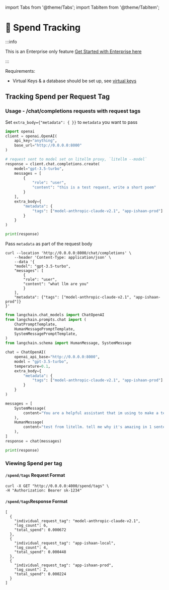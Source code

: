 import Tabs from '@theme/Tabs';
import TabItem from '@theme/TabItem';

# 💸 Spend Tracking

:::info

This is an Enterprise only feature [Get Started with Enterprise here](https://github.com/BerriAI/litellm/tree/main/enterprise)

:::

Requirements: 

- Virtual Keys & a database should be set up, see [virtual keys](https://docs.litellm.ai/docs/proxy/virtual_keys)


## Tracking Spend per Request Tag

### Usage - /chat/completions requests with request tags 


<Tabs>


<TabItem value="openai" label="OpenAI Python v1.0.0+">

Set `extra_body={"metadata": { }}` to `metadata` you want to pass

```python
import openai
client = openai.OpenAI(
    api_key="anything",
    base_url="http://0.0.0.0:8000"
)

# request sent to model set on litellm proxy, `litellm --model`
response = client.chat.completions.create(
    model="gpt-3.5-turbo",
    messages = [
        {
            "role": "user",
            "content": "this is a test request, write a short poem"
        }
    ],
    extra_body={
        "metadata": {
            "tags": ["model-anthropic-claude-v2.1", "app-ishaan-prod"]
        }
    }
)

print(response)
```
</TabItem>

<TabItem value="Curl" label="Curl Request">

Pass `metadata` as part of the request body

```shell
curl --location 'http://0.0.0.0:8000/chat/completions' \
    --header 'Content-Type: application/json' \
    --data '{
    "model": "gpt-3.5-turbo",
    "messages": [
        {
        "role": "user",
        "content": "what llm are you"
        }
    ],
    "metadata": {"tags": ["model-anthropic-claude-v2.1", "app-ishaan-prod"]}
}'
```
</TabItem>
<TabItem value="langchain" label="Langchain">

```python
from langchain.chat_models import ChatOpenAI
from langchain.prompts.chat import (
    ChatPromptTemplate,
    HumanMessagePromptTemplate,
    SystemMessagePromptTemplate,
)
from langchain.schema import HumanMessage, SystemMessage

chat = ChatOpenAI(
    openai_api_base="http://0.0.0.0:8000",
    model = "gpt-3.5-turbo",
    temperature=0.1,
    extra_body={
        "metadata": {
            "tags": ["model-anthropic-claude-v2.1", "app-ishaan-prod"]
        }
    }
)

messages = [
    SystemMessage(
        content="You are a helpful assistant that im using to make a test request to."
    ),
    HumanMessage(
        content="test from litellm. tell me why it's amazing in 1 sentence"
    ),
]
response = chat(messages)

print(response)
```

</TabItem>
</Tabs>


### Viewing Spend per tag

#### `/spend/tags` Request Format 
```shell
curl -X GET "http://0.0.0.0:4000/spend/tags" \
-H "Authorization: Bearer sk-1234"
```

#### `/spend/tags`Response Format
```shell
[
  {
    "individual_request_tag": "model-anthropic-claude-v2.1",
    "log_count": 6,
    "total_spend": 0.000672
  },
  {
    "individual_request_tag": "app-ishaan-local",
    "log_count": 4,
    "total_spend": 0.000448
  },
  {
    "individual_request_tag": "app-ishaan-prod",
    "log_count": 2,
    "total_spend": 0.000224
  }
]

```


<!-- ## Tracking Spend per Key

## Tracking Spend per User -->